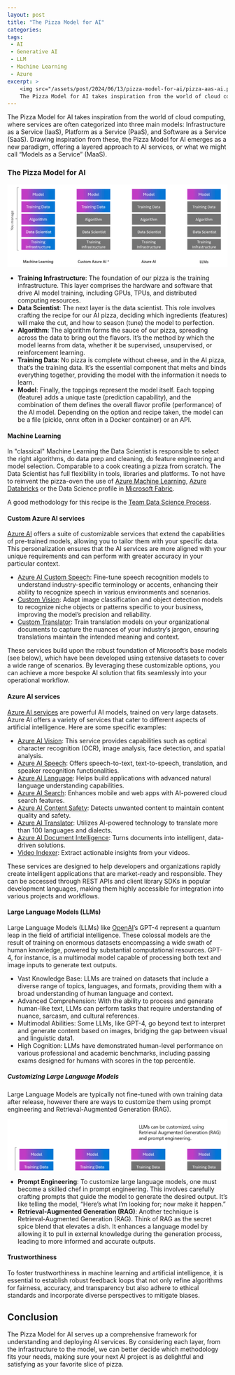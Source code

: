 ```yaml
---
layout: post
title: "The Pizza Model for AI"
categories: 
tags:
 - AI
 - Generative AI
 - LLM
 - Machine Learning
 - Azure
excerpt: >
    <img src="/assets/post/2024/06/13/pizza-model-for-ai/pizza-aas-ai.png" alt="The pizza as a service model for AI" />
    The Pizza Model for AI takes inspiration from the world of cloud computing, where services are often categorized into three main models: IaaS, PaaS and SaaS. 
---
```


The Pizza Model for AI takes inspiration from the world of cloud computing, where services are often categorized into three main models: Infrastructure as a Service (IaaS), Platform as a Service (PaaS), and Software as a Service (SaaS). Drawing inspiration from these, the Pizza Model for AI emerges as a new paradigm, offering a layered approach to AI services, or what we might call “Models as a Service” (MaaS).

### The Pizza Model for AI

<img src="/assets/post/2024/06/13/pizza-model-for-ai/pizza-aas-ai.png" alt="The pizza as a service model for AI" />

- __Training Infrastructure__: The foundation of our pizza is the training infrastructure. This layer comprises the hardware and software that drive AI model training, including GPUs, TPUs, and distributed computing resources.
- __Data Scientist__: The next layer is the data scientist. This role involves crafting the recipe for our AI pizza, deciding which ingredients (features) will make the cut, and how to season (tune) the model to perfection.
- __Algorithm__: The algorithm forms the sauce of our pizza, spreading across the data to bring out the flavors. It’s the method by which the model learns from data, whether it be supervised, unsupervised, or reinforcement learning.
- __Training Data__: No pizza is complete without cheese, and in the AI pizza, that’s the training data. It’s the essential component that melts and binds everything together, providing the model with the information it needs to learn.
- __Model__: Finally, the toppings represent the model itself. Each topping (feature) adds a unique taste (prediction capability), and the combination of them defines the overall flavor profile (performance) of the AI model. Depending on the option and recipe taken, the model can be a file (pickle, onnx often in a Docker container) or an API. 

#### Machine Learning

In "classical" Machine Learning the Data Scientist is responsible to select the right algorithms, do data prep and cleaning, do feature engineering and model selection. Comparable to a cook creating a pizza from scratch. The Data Scientist has full flexibility in tools, libraries and platforms. To not have to reinvent the pizza-oven the use of [Azure Machine Learning](https://learn.microsoft.com/en-us/azure/machine-learning/), [Azure Databricks](https://learn.microsoft.com/en-us/azure/databricks/machine-learning/) or the Data Science profile in [Microsoft Fabric](https://learn.microsoft.com/en-us/fabric/data-science/data-science-overview). 

A good methodology for this recipe is the [Team Data Science Process](https://learn.microsoft.com/en-us/azure/architecture/data-science-process/overview).

#### Custom Azure AI services

[Azure AI](https://learn.microsoft.com/en-us/azure/ai-services/) offers a suite of customizable services that extend the capabilities of pre-trained models, allowing you to tailor them with your specific data. This personalization ensures that the AI services are more aligned with your unique requirements and can perform with greater accuracy in your particular context.

-    [Azure AI Custom Speech](https://learn.microsoft.com/en-us/azure/ai-services/speech-service/): Fine-tune speech recognition models to understand industry-specific terminology or accents, enhancing their ability to recognize speech in various environments and scenarios.
-    [Custom Vision](https://learn.microsoft.com/en-us/azure/ai-services/custom-vision-service/): Adapt image classification and object detection models to recognize niche objects or patterns specific to your business, improving the model’s precision and reliability.
-    [Custom Translator](https://learn.microsoft.com/en-us/azure/ai-services/translator/custom-translator/overview): Train translation models on your organizational documents to capture the nuances of your industry’s jargon, ensuring translations maintain the intended meaning and context.

These services build upon the robust foundation of Microsoft’s base models (see below), which have been developed using extensive datasets to cover a wide range of scenarios. By leveraging these customizable options, you can achieve a more bespoke AI solution that fits seamlessly into your operational workflow.


#### Azure AI services

[Azure AI services](https://learn.microsoft.com/en-us/azure/ai-services/) are powerful AI models, trained on very large datasets. Azure AI offers a variety of services that cater to different aspects of artificial intelligence. Here are some specific examples:

-    [Azure AI Vision](https://learn.microsoft.com/en-us/azure/ai-services/computer-vision/overview): This service provides capabilities such as optical character recognition (OCR), image analysis, face detection, and spatial analysis.
-    [Azure AI Speech](https://learn.microsoft.com/en-us/azure/ai-services/speech-service/): Offers speech-to-text, text-to-speech, translation, and speaker recognition functionalities.
-    [Azure AI Language](https://learn.microsoft.com/en-us/azure/ai-services/language-service/): Helps build applications with advanced natural language understanding capabilities.
-    [Azure AI Search](https://learn.microsoft.com/en-us/azure/search/): Enhances mobile and web apps with AI-powered cloud search features.
-    [Azure AI Content Safety](https://learn.microsoft.com/en-us/azure/ai-services/content-safety/): Detects unwanted content to maintain content quality and safety.
-    [Azure AI Translator](https://learn.microsoft.com/en-us/azure/ai-services/translator/): Utilizes AI-powered technology to translate more than 100 languages and dialects.
-    [Azure AI Document Intelligence](https://learn.microsoft.com/en-us/azure/ai-services/document-intelligence/): Turns documents into intelligent, data-driven solutions.
-   [Video Indexer](https://learn.microsoft.com/en-us/azure/azure-video-indexer/): Extract actionable insights from your videos.

These services are designed to help developers and organizations rapidly create intelligent applications that are market-ready and responsible. They can be accessed through REST APIs and client library SDKs in popular development languages, making them highly accessible for integration into various projects and workflows.


#### Large Language Models (LLMs)

Large Language Models (LLMs) like [OpenAI](https://learn.microsoft.com/en-us/azure/ai-services/openai/)’s GPT-4 represent a quantum leap in the field of artificial intelligence. These colossal models are the result of training on enormous datasets encompassing a wide swath of human knowledge, powered by substantial computational resources. GPT-4, for instance, is a multimodal model capable of processing both text and image inputs to generate text outputs.

- Vast Knowledge Base: LLMs are trained on datasets that include a diverse range of topics, languages, and formats, providing them with a broad understanding of human language and context.
- Advanced Comprehension: With the ability to process and generate human-like text, LLMs can perform tasks that require understanding of nuance, sarcasm, and cultural references.
- Multimodal Abilities: Some LLMs, like GPT-4, go beyond text to interpret and generate content based on images, bridging the gap between visual and linguistic data1.
- High Cognition: LLMs have demonstrated human-level performance on various professional and academic benchmarks, including passing exams designed for humans with scores in the top percentile.


##### Customizing Large Language Models

Large Language Models are typically not fine-tuned with own training data after release, however there are ways to customize them using prompt engineering and Retrieval-Augmented Generation (RAG).

<img src="/assets/post/2024/06/13/pizza-model-for-ai/pizza-aas-ai-llm-customization.png" alt="Customizing LLMs" />

- __Prompt Engineering__: To customize large language models, one must become a skilled chef in prompt engineering. This involves carefully crafting prompts that guide the model to generate the desired output. It’s like telling the model, “Here’s what I’m looking for; now make it happen.”
- __Retrieval-Augmented Generation (RAG)__: Another technique is Retrieval-Augmented Generation (RAG). Think of RAG as the secret spice blend that elevates a dish. It enhances a language model by allowing it to pull in external knowledge during the generation process, leading to more informed and accurate outputs.

#### Trustworthiness  

To foster trustworthiness in machine learning and artificial intelligence, it is essential to establish robust feedback loops that not only refine algorithms for fairness, accuracy, and transparency but also adhere to ethical standards and incorporate diverse perspectives to mitigate biases. 

## Conclusion

The Pizza Model for AI serves up a comprehensive framework for understanding and deploying AI services. By considering each layer, from the infrastructure to the model, we can better decide which methodology fits your needs, making sure your next AI project is as delightful and satisfying as your favorite slice of pizza.